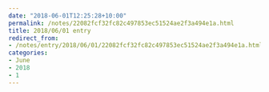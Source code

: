 ```yaml
---
date: "2018-06-01T12:25:28+10:00"
permalink: /notes/22082fcf32fc82c497853ec51524ae2f3a494e1a.html
title: 2018/06/01 entry
redirect_from:
- /notes/entry/2018/06/01/22082fcf32fc82c497853ec51524ae2f3a494e1a.html
categories:
- June
- 2018
- 1
---
```

